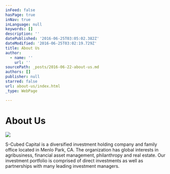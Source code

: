 ```yaml
---
inFeed: false
hasPage: true
inNav: true
inLanguage: null
keywords: []
description: ''
datePublished: '2016-06-25T03:05:02.382Z'
dateModified: '2016-06-25T03:02:19.729Z'
title: About Us
author:
  - name: ''
    url: ''
sourcePath: _posts/2016-06-22-about-us.md
authors: []
publisher: null
starred: false
url: about-us/index.html
_type: WebPage

---
```

# About Us
![](https://imgflo.herokuapp.com/graph/vahj1ThiexotieMo/4d3fb17e3ec7d7b1d0cd381a16772b27/croprotate.jpg?cropheight=3649&cropwidth=5472&degrees=0&input=https%3A%2F%2Fthe-grid-user-content.s3-us-west-2.amazonaws.com%2F7478b9a7-1901-49b3-aa1a-dbda212d195d.jpg&x=0&y=0)

S-Cubed Capital is a diversified investment holding company and family office located in Menlo Park, CA. The organization has global interests in agribusiness, financial asset management, philanthropy and real estate. Our investment portfolio is comprised of direct investments as well as partnerships with many leading investment managers.